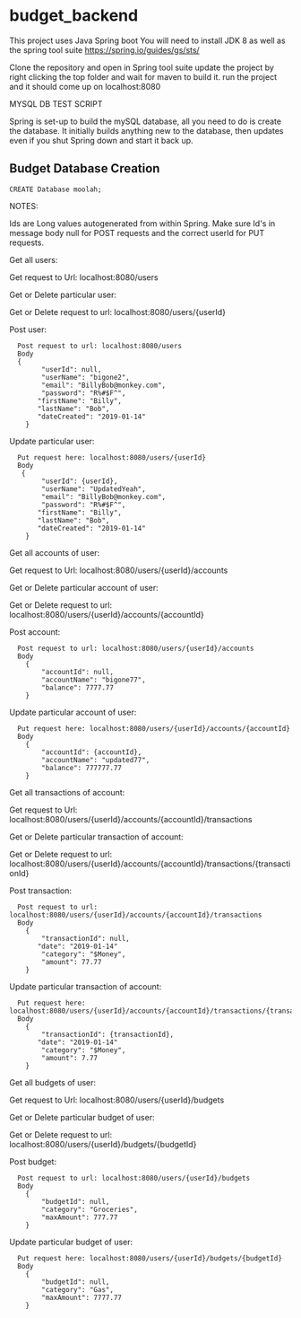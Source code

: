 # budget_backend

This project uses Java Spring boot
You will need to install JDK 8 as well as the spring tool suite
https://spring.io/guides/gs/sts/

Clone the repository and open in Spring tool suite update the project by right clicking the top folder and wait for maven to build it.
run the project and it should come up on localhost:8080

MYSQL DB TEST SCRIPT

Spring is set-up to build the mySQL database, all you need to do is create the database. It initially builds anything new to the database, then updates even if you shut Spring down and start it back up.
## Budget Database Creation

```
CREATE Database moolah;
```

NOTES:

Ids are Long values autogenerated from within Spring.
Make sure Id's in message body null for POST requests and the correct userId for PUT requests.


Get all users:

  Get request to Url: localhost:8080/users

Get or Delete particular user:

  Get or Delete request to url: localhost:8080/users/{userId}

Post user: 
```
  Post request to url: localhost:8080/users
  Body
  {
    	"userId": null,
    	"userName": "bigone2",
    	"email": "BillyBob@monkey.com",
    	"password": "R%#$F^",
       "firstName": "Billy",
       "lastName": "Bob",
       "dateCreated": "2019-01-14"
    }    
```


Update particular user: 
```
  Put request here: localhost:8080/users/{userId}
  Body
   {
    	"userId": {userId},
    	"userName": "UpdatedYeah",
    	"email": "BillyBob@monkey.com",
    	"password": "R%#$F^",
       "firstName": "Billy",
       "lastName": "Bob",
       "dateCreated": "2019-01-14"
    }
```

Get all accounts of user:

  Get request to Url: localhost:8080/users/{userId}/accounts

Get or Delete particular account of user:

  Get or Delete request to url: localhost:8080/users/{userId}/accounts/{accountId}

Post account: 
```
  Post request to url: localhost:8080/users/{userId}/accounts
  Body
    {
    	"accountId": null,
    	"accountName": "bigone77",
    	"balance": 7777.77
    }  
```


Update particular account of user: 
```
  Put request here: localhost:8080/users/{userId}/accounts/{accountId}
  Body
    {
    	"accountId": {accountId},
    	"accountName": "updated77",
    	"balance": 777777.77
    }
```


Get all transactions of account:

  Get request to Url: localhost:8080/users/{userId}/accounts/{accountId}/transactions

Get or Delete particular transaction of account:

  Get or Delete request to url: localhost:8080/users/{userId}/accounts/{accountId}/transactions/{transactionId}

Post transaction: 
```
  Post request to url: localhost:8080/users/{userId}/accounts/{accountId}/transactions
  Body
    {
    	"transactionId": null,
       "date": "2019-01-14"
    	"category": "$Money",
    	"amount": 77.77
    }   
```


Update particular transaction of account: 
```
  Put request here: localhost:8080/users/{userId}/accounts/{accountId}/transactions/{transactionId}
  Body
    {
    	"transactionId": {transactionId},
       "date": "2019-01-14"
    	"category": "$Money",
    	"amount": 7.77
    }
```

Get all budgets of user:

  Get request to Url: localhost:8080/users/{userId}/budgets

Get or Delete particular budget of user:

  Get or Delete request to url: localhost:8080/users/{userId}/budgets/{budgetId}

Post budget: 
```
  Post request to url: localhost:8080/users/{userId}/budgets
  Body
    {
    	"budgetId": null,
    	"category": "Groceries",
    	"maxAmount": 777.77
    }   
```


Update particular budget of user: 
```
  Put request here: localhost:8080/users/{userId}/budgets/{budgetId}
  Body
    {
    	"budgetId": null,
    	"category": "Gas",
    	"maxAmount": 7777.77
    }
```

